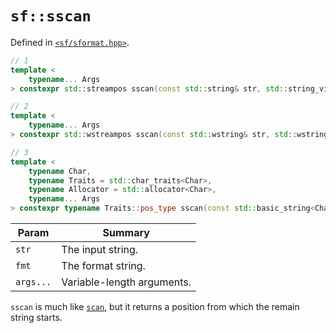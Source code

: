 # `sf::sscan`
Defined in [`<sf/sformat.hpp>`](./index.md).
``` c++
// 1
template <
    typename... Args
> constexpr std::streampos sscan(const std::string& str, std::string_view fmt, Args&&... args);

// 2
template <
    typename... Args
> constexpr std::wstreampos sscan(const std::wstring& str, std::wstring_view fmt, Args&&... args);

// 3
template <
    typename Char, 
    typename Traits = std::char_traits<Char>, 
    typename Allocator = std::allocator<Char>, 
    typename... Args
> constexpr typename Traits::pos_type sscan(const std::basic_string<Char, Traits, Allocator>& str, std::basic_string_view<Char, Traits> fmt, Args&&... args);
```

|Param|Summary|
|-|-|
|`str`|The input string.|
|`fmt`|The format string.|
|`args...`|Variable-length arguments.|

`sscan` is much like [`scan`](../format/scan.md), but it returns a position from which the remain string starts.
